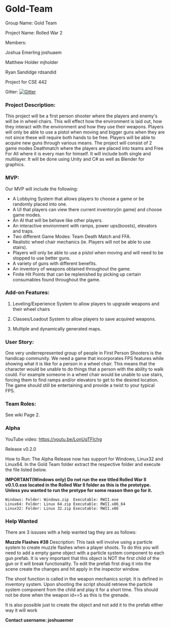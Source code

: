# Gold-Team
Group Name: Gold Team

Project Name: Rolled War 2


Members:

Joshua Emerling joshuaem

Matthew Holder  mjholder

Ryan Sandidge rdsandid

Project for CSE 442

Gitter: [![Gitter](https://badges.gitter.im/Join%20Chat.svg)](https://gitter.im/Gold_Team/Lobby?utm_source=badge&utm_medium=badge&utm_campaign=pr-badge&utm_content=badge)

### Project Description:

  This project will be a first person shooter where the players and enemy's will be in wheel chairs. This will effect how the environment is laid out, how they interact with the environment and how they use their weapons. Players will only be able to use a pistol when moving and bigger guns when they are not since these will require both hands to be free. Players will be able to acquire new guns through various means. The project will consist of 2 game modes Deathmatch where the players are placed into teams and Free For All where it is every man for himself. It will include both single and multilayer. It will be done using Unity and C# as well as Blender for graphics.

### MVP:
Our MVP will include the following:

 - A Lobbying System that allows players to choose a game or be randomly placed into one. 
 -  A UI that players can view there current inventory(in game) and choose game modes.
 - An AI that will be behave like other players.
 - An interactive environment with ramps, power ups(boosts), elevators and traps.
 - Two different Game Modes: Team Death Match and FFA.
 - Realistic wheel chair mechanics (ie. Players will not be able to use stairs).
 - Players will only be able to use a pistol when moving and will need to be stopped to use better guns.
 - A variety of guns with different benefits.
 - An inventory of weapons obtained throughout the game.
 - Finite Hit Points that can be replenished by picking up certain consumables found throughout the game.

 

### Add-on Features:

  1. Leveling/Experience System to allow players to upgrade weapons and their wheel chairs
  
  2. Classes/Loadout System to allow players to save acquired weapons.

  3. Multiple and dynamically generated maps.
  
### User Story:
  One very underrepresented group of people in First Person Shooters is the handicap community. We need a game that incorporates FPS features while showing what it is like for a person in a wheel chair. This means that the character would be unable to do things that a person with the ability to walk could. For example someone in a wheel chair would be unable to use stairs, forcing them to find ramps and/or elevators to get to the desired location. The game should still be entertaining and provide a twist to your typical FPS.


### Team Roles:
See wiki Page 2.


  


### Alpha
YouTube video: https://youtu.be/LonUqTFIchg

Release v0.2.0

How to Run:
  The Alpha Release now has support for Windows, Linux32 and Linux64. In the Gold Team folder extract the respective folder and execute the file listed below. 

**IMPORTANT(Windows only) Do not run the exe titled Rolled War II v0.1.0.exe located in the Rolled War II folder as this is the prototype. Unless you wanted to run the protype for some reason then go for it.**

    Windows: Folder: Windows.zip  Executable: RWII.exe
    Linux64: Folder: Linux 64.zip Executable: RWII.x86_64
    Linux32: Folder: Linux 32.zip Executable: RWII.x86
    
### Help Wanted
  There are 3 issuses with a help wanted tag they are as follows:
  
 **Muzzle Flashes #38** 
 Description:
 This task will involve using a particle system to create muzzle flashes when a player shoots.
To do this you will need to add a empty game object with a particle system component to each gun prefab. It is very important that this object is NOT the first child of the gun or it will break functionality.
To edit the prefab first drag it into the scene create the changes and hit apply in the inspector window.

The shoot function is called in the weapon mechanics script. It is defined in inventory system. Upon shooting the script should retrieve the particle system component from the child and play it for a short time. This should not be done when the weapon id==5 as this is the grenade.

It is also possible just to create the object and not add it to the prefab either way it will work

**Contact username: joshuaemer**



 
  

  

